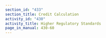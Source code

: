 ```yaml
---
section_id: "433"
section_title: Credit Calculation
activity_id: "430"
activity_title: Higher Regulatory Standards
page_in_manual: 430-60
---
```

